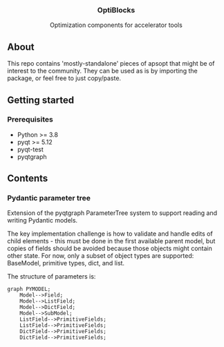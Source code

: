 <br/>
<div align="center">
  <h3 align="center">OptiBlocks</h3>
  <p align="center">
    Optimization components for accelerator tools
  </p>
</div>


## About
This repo contains 'mostly-standalone' pieces of apsopt that might be of interest to the community.
They can be used as is by importing the package, or feel free to just copy/paste.


## Getting started
### Prerequisites
* Python >= 3.8
* pyqt >= 5.12
* pyqt-test
* pyqtgraph

## Contents
### Pydantic parameter tree
Extension of the pyqtgraph ParameterTree system to support reading and writing Pydantic models.

The key implementation challenge is how to validate and handle edits of child elements - this 
must be done in the first available parent model, but copies of fields should be avoided because 
those objects might contain other state. For now, only a subset of object types are supported: 
BaseModel, primitive types, dict, and list.

The structure of parameters is:

```mermaid
graph PYMODEL;
    Model-->Field;
    Model-->ListField;
    Model-->DictField;
    Model-->SubModel;
    ListField-->PrimitiveFields;
    ListField-->PrimitiveFields;
    DictField-->PrimitiveFields;
    DictField-->PrimitiveFields;
```